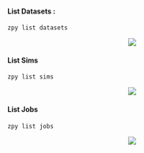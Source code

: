 #### List Datasets : 

```zpy list datasets```

<p align="center">
<img src="https://github.com/ZumoLabs/zpy/raw/main/docs/cli/gif/listdataset.gif?raw=true"/>
</p>

#### List Sims

```zpy list sims```

<p align="center">
<img src="https://github.com/ZumoLabs/zpy/raw/main/docs/cli/gif/listsim.svg?raw=true"/>
</p>

#### List Jobs

```zpy list jobs```

<p align="center">
<img src="https://github.com/ZumoLabs/zpy/raw/main/docs/cli/gif/listjob.gif?raw=true"/>
</p>
